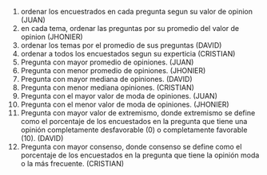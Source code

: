 1. ordenar los encuestrados en cada pregunta segun su valor de opinion (JUAN)
2. en cada tema,  ordenar las preguntas por su promedio del valor de opinion (JHONIER)
3. ordenar los temas por el promedio de sus preguntas (DAVID)
4. ordenar a todos los encuestados segun su experticia (CRISTIAN)
5. Pregunta con mayor promedio de opiniones. (JUAN)
6. Pregunta con menor promedio de opiniones. (JHONIER)
7. Pregunta con mayor  mediana de opiniones. (DAVID)
8. Pregunta con menor mediana  opiniones. (CRISTIAN)
9. Pregunta con el mayor valor de moda de opiniones. (JUAN)
10. Pregunta con el menor valor de moda de opiniones. (JHONIER) 
11. Pregunta con mayor valor de extremismo, donde extremismo se define como el porcentaje de los encuestados en la pregunta que tiene una opinión completamente desfavorable (0) o completamente favorable (10).  (DAVID)
12. Pregunta con mayor consenso, donde consenso se define como el porcentaje de los encuestados en la pregunta que tiene la opinión moda o la más frecuente. (CRISTIAN)